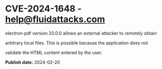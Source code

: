 # CVE-2024-1648 - help@fluidattacks.com

electron-pdf version 20.0.0 allows an external attacker to remotely obtain

arbitrary local files. This is possible because the application does not

validate the HTML content entered by the user.





**Publish date:** 2024-02-20
